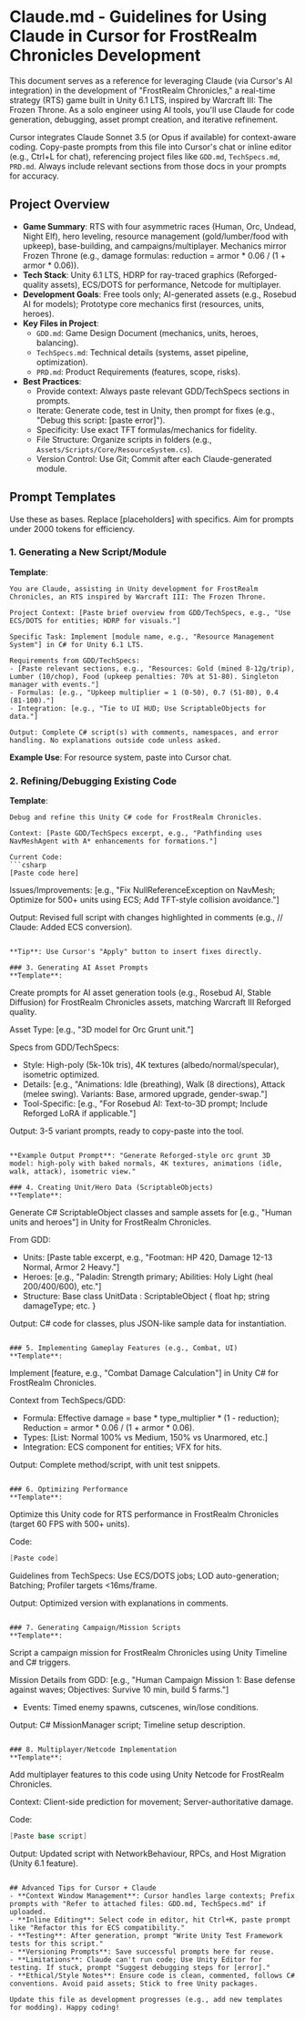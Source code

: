 # Claude.md - Guidelines for Using Claude in Cursor for FrostRealm Chronicles Development

This document serves as a reference for leveraging Claude (via Cursor's AI integration) in the development of "FrostRealm Chronicles," a real-time strategy (RTS) game built in Unity 6.1 LTS, inspired by Warcraft III: The Frozen Throne. As a solo engineer using AI tools, you'll use Claude for code generation, debugging, asset prompt creation, and iterative refinement.

Cursor integrates Claude Sonnet 3.5 (or Opus if available) for context-aware coding. Copy-paste prompts from this file into Cursor's chat or inline editor (e.g., Ctrl+L for chat), referencing project files like `GDD.md`, `TechSpecs.md`, `PRD.md`. Always include relevant sections from those docs in your prompts for accuracy.

## Project Overview
- **Game Summary**: RTS with four asymmetric races (Human, Orc, Undead, Night Elf), hero leveling, resource management (gold/lumber/food with upkeep), base-building, and campaigns/multiplayer. Mechanics mirror Frozen Throne (e.g., damage formulas: reduction = armor * 0.06 / (1 + armor * 0.06)).
- **Tech Stack**: Unity 6.1 LTS, HDRP for ray-traced graphics (Reforged-quality assets), ECS/DOTS for performance, Netcode for multiplayer.
- **Development Goals**: Free tools only; AI-generated assets (e.g., Rosebud AI for models); Prototype core mechanics first (resources, units, heroes).
- **Key Files in Project**:
  - `GDD.md`: Game Design Document (mechanics, units, heroes, balancing).
  - `TechSpecs.md`: Technical details (systems, asset pipeline, optimization).
  - `PRD.md`: Product Requirements (features, scope, risks).
- **Best Practices**:
  - Provide context: Always paste relevant GDD/TechSpecs sections in prompts.
  - Iterate: Generate code, test in Unity, then prompt for fixes (e.g., "Debug this script: [paste error]").
  - Specificity: Use exact TFT formulas/mechanics for fidelity.
  - File Structure: Organize scripts in folders (e.g., `Assets/Scripts/Core/ResourceSystem.cs`).
  - Version Control: Use Git; Commit after each Claude-generated module.

## Prompt Templates
Use these as bases. Replace [placeholders] with specifics. Aim for prompts under 2000 tokens for efficiency.

### 1. Generating a New Script/Module
**Template**:
```
You are Claude, assisting in Unity development for FrostRealm Chronicles, an RTS inspired by Warcraft III: The Frozen Throne.

Project Context: [Paste brief overview from GDD/TechSpecs, e.g., "Use ECS/DOTS for entities; HDRP for visuals."]

Specific Task: Implement [module name, e.g., "Resource Management System"] in C# for Unity 6.1 LTS.

Requirements from GDD/TechSpecs:
- [Paste relevant sections, e.g., "Resources: Gold (mined 8-12g/trip), Lumber (10/chop), Food (upkeep penalties: 70% at 51-80). Singleton manager with events."]
- Formulas: [e.g., "Upkeep multiplier = 1 (0-50), 0.7 (51-80), 0.4 (81-100)."]
- Integration: [e.g., "Tie to UI HUD; Use ScriptableObjects for data."]

Output: Complete C# script(s) with comments, namespaces, and error handling. No explanations outside code unless asked.
```

**Example Use**: For resource system, paste into Cursor chat.

### 2. Refining/Debugging Existing Code
**Template**:
```
Debug and refine this Unity C# code for FrostRealm Chronicles.

Context: [Paste GDD/TechSpecs excerpt, e.g., "Pathfinding uses NavMeshAgent with A* enhancements for formations."]

Current Code:
```csharp
[Paste code here]
```

Issues/Improvements: [e.g., "Fix NullReferenceException on NavMesh; Optimize for 500+ units using ECS; Add TFT-style collision avoidance."]

Output: Revised full script with changes highlighted in comments (e.g., // Claude: Added ECS conversion).
```

**Tip**: Use Cursor's "Apply" button to insert fixes directly.

### 3. Generating AI Asset Prompts
**Template**:
```
Create prompts for AI asset generation tools (e.g., Rosebud AI, Stable Diffusion) for FrostRealm Chronicles assets, matching Warcraft III Reforged quality.

Asset Type: [e.g., "3D model for Orc Grunt unit."]

Specs from GDD/TechSpecs:
- Style: High-poly (5k-10k tris), 4K textures (albedo/normal/specular), isometric optimized.
- Details: [e.g., "Animations: Idle (breathing), Walk (8 directions), Attack (melee swing). Variants: Base, armored upgrade, gender-swap."]
- Tool-Specific: [e.g., "For Rosebud AI: Text-to-3D prompt; Include Reforged LoRA if applicable."]

Output: 3-5 variant prompts, ready to copy-paste into the tool.
```

**Example Output Prompt**: "Generate Reforged-style orc grunt 3D model: high-poly with baked normals, 4K textures, animations (idle, walk, attack), isometric view."

### 4. Creating Unit/Hero Data (ScriptableObjects)
**Template**:
```
Generate C# ScriptableObject classes and sample assets for [e.g., "Human units and heroes"] in Unity for FrostRealm Chronicles.

From GDD:
- Units: [Paste table excerpt, e.g., "Footman: HP 420, Damage 12-13 Normal, Armor 2 Heavy."]
- Heroes: [e.g., "Paladin: Strength primary; Abilities: Holy Light (heal 200/400/600), etc."]
- Structure: Base class UnitData : ScriptableObject { float hp; string damageType; etc. }

Output: C# code for classes, plus JSON-like sample data for instantiation.
```

### 5. Implementing Gameplay Features (e.g., Combat, UI)
**Template**:
```
Implement [feature, e.g., "Combat Damage Calculation"] in Unity C# for FrostRealm Chronicles.

Context from TechSpecs/GDD:
- Formula: Effective damage = base * type_multiplier * (1 - reduction); Reduction = armor * 0.06 / (1 + armor * 0.06).
- Types: [List: Normal 100% vs Medium, 150% vs Unarmored, etc.]
- Integration: ECS component for entities; VFX for hits.

Output: Complete method/script, with unit test snippets.
```

### 6. Optimizing Performance
**Template**:
```
Optimize this Unity code for RTS performance in FrostRealm Chronicles (target 60 FPS with 500+ units).

Code:
```csharp
[Paste code]
```

Guidelines from TechSpecs: Use ECS/DOTS jobs; LOD auto-generation; Batching; Profiler targets <16ms/frame.

Output: Optimized version with explanations in comments.
```

### 7. Generating Campaign/Mission Scripts
**Template**:
```
Script a campaign mission for FrostRealm Chronicles using Unity Timeline and C# triggers.

Mission Details from GDD: [e.g., "Human Campaign Mission 1: Base defense against waves; Objectives: Survive 10 min, build 5 farms."]
- Events: Timed enemy spawns, cutscenes, win/lose conditions.

Output: C# MissionManager script; Timeline setup description.
```

### 8. Multiplayer/Netcode Implementation
**Template**:
```
Add multiplayer features to this code using Unity Netcode for FrostRealm Chronicles.

Context: Client-side prediction for movement; Server-authoritative damage.

Code:
```csharp
[Paste base script]
```

Output: Updated script with NetworkBehaviour, RPCs, and Host Migration (Unity 6.1 feature).
```

## Advanced Tips for Cursor + Claude
- **Context Window Management**: Cursor handles large contexts; Prefix prompts with "Refer to attached files: GDD.md, TechSpecs.md" if uploaded.
- **Inline Editing**: Select code in editor, hit Ctrl+K, paste prompt like "Refactor this for ECS compatibility."
- **Testing**: After generation, prompt "Write Unity Test Framework tests for this script."
- **Versioning Prompts**: Save successful prompts here for reuse.
- **Limitations**: Claude can't run code; Use Unity Editor for testing. If stuck, prompt "Suggest debugging steps for [error]."
- **Ethical/Style Notes**: Ensure code is clean, commented, follows C# conventions. Avoid paid assets; Stick to free Unity packages.

Update this file as development progresses (e.g., add new templates for modding). Happy coding!